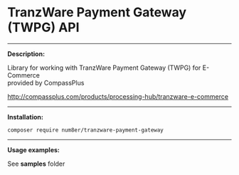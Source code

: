 # TranzWare Payment Gateway (TWPG) API

----

**Description:**

Library for working with TranzWare Payment Gateway (TWPG) for E-Commerce <br/>
provided by CompassPlus 

http://compassplus.com/products/processing-hub/tranzware-e-commerce

---

**Installation:**

```
composer require num8er/tranzware-payment-gateway
```

---

**Usage examples:**

See **samples** folder
